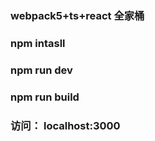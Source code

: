 
###  webpack5+ts+react 全家桶

### npm intasll

### npm run dev

### npm run build

### 访问： localhost:3000


